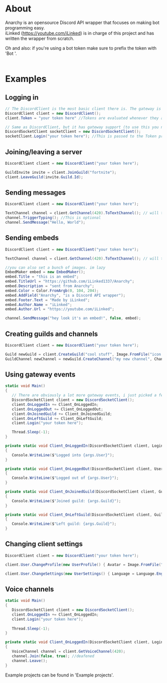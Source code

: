# About
Anarchy is an opensource Discord API wrapper that focuses on making bot programming easy.<br>
iLinked (https://youtube.com/iLinked) is in charge of this project and has written the wrapper from scratch.<br>

Oh and also: if you're using a bot token make sure to prefix the token with 'Bot '.<br><br>


# Examples

## Logging in
```csharp
// The DiscordClient is the most basic client there is. The gateway is NOT available for this client
DiscordClient client = new DiscordClient();
client.Token = "your token here" //Tokens are evaluated whenever they are put in here. It'll trigger a DiscordHttpException if it's invalid

// Same as DiscordClient, but it has gateway support (to use this you need to include Discord.Gateway)
DiscordSocketClient socketClient = new DiscordSocketClient();
socketClient.Login("your token here"); //This is passed to the Token property (for validation reasons) and then sent to the Gateway 
```

## Joining/leaving a server
```csharp
DiscordClient client = new DiscordClient("your token here");

GuildInvite invite = client.JoinGuild("fortnite");
client.LeaveGuild(invite.Guild.Id);
```

## Sending messages
```csharp
DiscordClient client = new DiscordClient("your token here");

TextChannel channel = client.GetChannel(420).ToTextChannel(); // will throw an error if the channel is not a guild text channel
channel.TriggerTyping(); //This is optional
channel.SendMessage("Hello, World");
```

## Sending embeds
```csharp
DiscordClient client = new DiscordClient("your token here");

TextChannel channel = client.GetChannel(420).ToTextChannel(); // will throw an error if the channel is not a guild text channel

//you can also set a bunch of images. im lazy
EmbedMaker embed = new EmbedMaker();
embed.Title = "this is an embed";
embed.TitleUrl = "https://github.com/iLinked1337/Anarchy";
embed.Description = "sent from Anarchy";
embed.Color = Color.FromArgb(0, 104, 204);
embed.AddField("Anarchy", "is a Discord API wrapper");
embed.Footer.Text = "Made by iLinked";
embed.Author.Name = "iLinked";
embed.Author.Url = "https://youtube.com/iLinked";

channel.SendMessage("hey look it's an embed!", false, embed);
```

## Creating guilds and channels
```csharp
DiscordClient client = new DiscordClient("your token here");

Guild newGuild = client.CreateGuild("cool stuff", Image.FromFile("icon.png"), "eu-central" });
GuildChannel newChannel = newGuild.CreateChannel("my new channel", ChannelType.Text);
```

## Using gateway events
```csharp
static void Main()
{
   // There are obviously a lot more gateway events, i just picked a few
   DiscordSocketClient client = new DiscordSocketClient();
   client.OnLoggedIn += Client_OnLoggedIn;
   client.OnLoggedOut += Client_OnLoggedOut;
   client.OnJoinedGuild += Client_OnJoinedGuild;
   client.OnLeftGuild += Client_OnLeftGuild;
   client.Login("your token here");

   Thread.Sleep(-1);
}

private static void Client_OnLoggedIn(DiscordSocketClient client, LoginEventArgs args)
{
   Console.WriteLine($"Logged into {args.User}");
}

private static void Client_OnLoggedOut(DiscordSocketClient client, UserEventArgs args)
{
   Console.WriteLine($"Logged out of {args.User}");
}

private static void Client_OnJoinedGuild(DiscordSocketClient client, GuildEventArgs args)
{
   Console.WriteLine($"Joined guild: {args.Guild}");
}

private static void Client_OnLeftGuild(DiscordSocketClient client, GuildEventArgs args)
{
   Console.WriteLine($"Left guild: {args.Guild}");
}
```

## Changing client settings
```csharp
DiscordClient client = new DiscordClient("your token here");

client.User.ChangeProfile(new UserProfile() { Avatar = Image.FromFile("lol.png") }); //this function is for updating profile related settings

client.User.ChangeSettings(new UserSettings() { Language = Language.EnglishUS }); //this is for changing any other setting
```



## Voice channels
```csharp
static void Main()
{
   DiscordSocketClient client = new DiscordSocketClient();
   client.OnLoggedIn += Client_OnLoggedIn;
   client.Login("your token here");
   
   Thread.Sleep(-1);
}

private static void Client_OnLoggedIn(DiscordSocketClient client, LoginEventArgs args)
{
   VoiceChannel channel = client.GetVoiceChannel(420);
   channel.Join(false, true); //deafened
   channel.Leave();
}
```

Example projects can be found in 'Example projects'.
